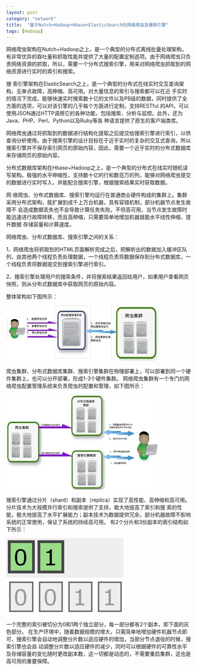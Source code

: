 ```yaml
---
layout: post
category: "network"
title:  "基于Nutch+Hadoop+Hbase+ElasticSearch的网络爬虫及搜索引擎"
tags: [Hadoop]
---
```


网络爬虫架构在Nutch+Hadoop之上，是一个典型的分布式离线批量处理架构，有非常优异的吞吐量和抓取性能并提供了大量的配置定制选项。由于网络爬虫只负责网络资源的抓取，所以，需要一个分布式搜索引擎，用来对网络爬虫抓取到的网络资源进行实时的索引和搜索。

 

搜 索引擎架构在ElasticSearch之上，是一个典型的分布式在线实时交互查询架构，无单点故障，高伸缩、高可用。对大量信息的索引与搜索都可以在近 乎实时的情况下完成，能够快速实时搜索数十亿的文件以及PB级的数据，同时提供了全方面的选项，可以对该引擎的几乎每个方面进行定制。支持RESTful 的API，可以使用JSON通过HTTP调用它的各种功能，包括搜索、分析与监控。此外，还为Java、PHP、Perl、Python以及Ruby等各 种语言提供了原生的客户端类库。

 

网络爬虫通过将抓取到的数据进行结构化提取之后提交给搜索引擎进行索引，以供查询分析使用。由于搜索引擎的设计目标在于近乎实时的复杂的交互式查询，所以搜索引擎并不保存索引网页的原始内容，因此，需要一个近乎实时的分布式数据库来存储网页的原始内容。

 

分布式数据库架构在Hbase+Hadoop之上，是一个典型的分布式在线实时随机读写架构。极强的水平伸缩性，支持数十亿的行和数百万的列，能够对网络爬虫提交的数据进行实时写入，并能配合搜索引擎，根据搜索结果实时获取数据。

 

网 络爬虫、分布式数据库、搜索引擎均运行在普通商业硬件构成的集群上。集群采用分布式架构，能扩展到成千上万台机器，具有容错机制，部分机器节点发生故障不 会造成数据丢失也不会导致计算任务失败。不但高可用，当节点发生故障时能迅速进行故障转移，而且高伸缩，只需要简单地增加机器就能水平线性伸缩、提升数据 存储容量和计算速度。

 

网络爬虫、分布式数据库、搜索引擎之间的关系：

 

1、网络爬虫将抓取到的HTML页面解析完成之后，把解析出的数据加入缓冲区队列，由其他两个线程负责处理数据，一个线程负责将数据保存到分布式数据库，一个线程负责将数据提交到搜索引擎进行索引。

 

2、搜索引擎处理用户的搜索条件，并将搜索结果返回给用户，如果用户查看网页快照，则从分布式数据库中获取网页的原始内容。

 

整体架构如下图所示：

![Alt text](img/2015-03-24-01.jpg)

爬虫集群、分布式数据库集群、搜索引擎集群在物理部署上，可以部署到同一个硬件集群上，也可以分开部署，形成1-3个硬件集群。
网络爬虫集群有一个专门的网络爬虫配置管理系统来负责爬虫的配置和管理，如下图所示：

![Alt text](img/2015-03-24-02.jpg)

搜索引擎通过分片（shard）和副本（replica）实现了高性能、高伸缩和高可用。分片技术为大规模并行索引和搜索提供了支持，极大地提高了索引和搜 索的性能，极大地提高了水平扩展能力；副本技术为数据提供冗余，部分机器故障不影响系统的正常使用，保证了系统的持续高可用。
有2个分片和3份副本的索引结构如下所示：

![Alt text](img/2015-03-24-03.jpg)

一个完整的索引被切分为0和1两个独立部分，每一部分都有2个副本，即下面的灰色部分。
在生产环境中，随着数据规模的增大，只需简单地增加硬件机器节点即可，搜索引擎会自动地调整分片数以适应硬件的增加，当部分节点退役的时候，搜索引擎也会自 动调整分片数以适应硬件的减少，同时可以根据硬件的可靠性水平及存储容量的变化随时更改副本数，这一切都是动态的，不需要重启集群，这也是高可用的重要保障。


 

 
